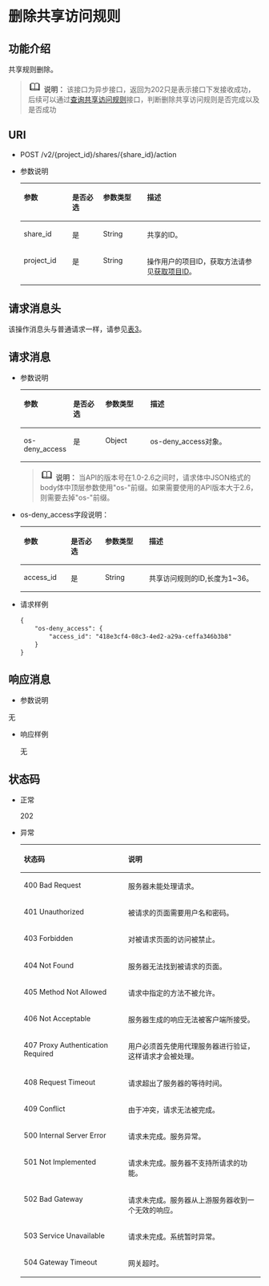 # 删除共享访问规则<a name="sfs_02_0030"></a>

## 功能介绍<a name="s1a5be1c634fa405ba06c19e1af9f3d40"></a>

共享规则删除。

>![](public_sys-resources/icon-note.gif) **说明：** 
>该接口为异步接口，返回为202只是表示接口下发接收成功，后续可以通过[查询共享访问规则](查询共享访问规则.md)接口，判断删除共享访问规则是否完成以及是否成功

## URI<a name="sd0a208cfe579473ebd8103fe98120524"></a>

-   POST  /v2/\{project\_id\}/shares/\{share\_id\}/action
-   参数说明

    <a name="zh-cn_topic_0064390799_table38758958"></a>
    <table><thead align="left"><tr id="zh-cn_topic_0064390799_row40742509"><th class="cellrowborder" valign="top" width="20.16%" id="mcps1.1.5.1.1"><p id="p17124101410431"><a name="p17124101410431"></a><a name="p17124101410431"></a>参数</p>
    </th>
    <th class="cellrowborder" valign="top" width="12.83%" id="mcps1.1.5.1.2"><p id="p1612415146430"><a name="p1612415146430"></a><a name="p1612415146430"></a>是否必选</p>
    </th>
    <th class="cellrowborder" valign="top" width="18.279999999999998%" id="mcps1.1.5.1.3"><p id="p312416148432"><a name="p312416148432"></a><a name="p312416148432"></a>参数类型</p>
    </th>
    <th class="cellrowborder" valign="top" width="48.730000000000004%" id="mcps1.1.5.1.4"><p id="p3124181464318"><a name="p3124181464318"></a><a name="p3124181464318"></a>描述</p>
    </th>
    </tr>
    </thead>
    <tbody><tr id="zh-cn_topic_0064390799_row63404869"><td class="cellrowborder" valign="top" width="20.16%" headers="mcps1.1.5.1.1 "><p id="a9ab33272c5414630949ff32c58bf1590"><a name="a9ab33272c5414630949ff32c58bf1590"></a><a name="a9ab33272c5414630949ff32c58bf1590"></a>share_id</p>
    </td>
    <td class="cellrowborder" valign="top" width="12.83%" headers="mcps1.1.5.1.2 "><p id="ad364fbce5fdc48189bce7a175ee8e94b"><a name="ad364fbce5fdc48189bce7a175ee8e94b"></a><a name="ad364fbce5fdc48189bce7a175ee8e94b"></a>是</p>
    </td>
    <td class="cellrowborder" valign="top" width="18.279999999999998%" headers="mcps1.1.5.1.3 "><p id="a8a6d2a4cc8d244f2b4b374571a243128"><a name="a8a6d2a4cc8d244f2b4b374571a243128"></a><a name="a8a6d2a4cc8d244f2b4b374571a243128"></a>String</p>
    </td>
    <td class="cellrowborder" valign="top" width="48.730000000000004%" headers="mcps1.1.5.1.4 "><p id="a4fb7cc60bee246c9a28baa9a19a42260"><a name="a4fb7cc60bee246c9a28baa9a19a42260"></a><a name="a4fb7cc60bee246c9a28baa9a19a42260"></a><span>共享的ID。</span></p>
    </td>
    </tr>
    <tr id="zh-cn_topic_0064390799_row43163346"><td class="cellrowborder" valign="top" width="20.16%" headers="mcps1.1.5.1.1 "><p id="a59173d5ae3334777871059512bb67a7a"><a name="a59173d5ae3334777871059512bb67a7a"></a><a name="a59173d5ae3334777871059512bb67a7a"></a>project_id</p>
    </td>
    <td class="cellrowborder" valign="top" width="12.83%" headers="mcps1.1.5.1.2 "><p id="zh-cn_topic_0064390799_p856561217407"><a name="zh-cn_topic_0064390799_p856561217407"></a><a name="zh-cn_topic_0064390799_p856561217407"></a>是</p>
    </td>
    <td class="cellrowborder" valign="top" width="18.279999999999998%" headers="mcps1.1.5.1.3 "><p id="a23e80aa107554437b2a2cc9d93ced01a"><a name="a23e80aa107554437b2a2cc9d93ced01a"></a><a name="a23e80aa107554437b2a2cc9d93ced01a"></a>String</p>
    </td>
    <td class="cellrowborder" valign="top" width="48.730000000000004%" headers="mcps1.1.5.1.4 "><p id="a7f2f8b0f2c4a484499c65c3e2a6cb2e6"><a name="a7f2f8b0f2c4a484499c65c3e2a6cb2e6"></a><a name="a7f2f8b0f2c4a484499c65c3e2a6cb2e6"></a>操作用户的项目ID，获取方法请参见<a href="获取项目ID.md">获取项目ID</a>。</p>
    </td>
    </tr>
    </tbody>
    </table>


## 请求消息头<a name="section181221258103816"></a>

该操作消息头与普通请求一样，请参见[表3](构造请求.md#zh-cn_topic_0121682347_table1986821153312)。

## 请求消息<a name="s840db22bfac0425eb0cf3366f68629ef"></a>

-   参数说明

    <a name="zh-cn_topic_0064390799_table42069424"></a>
    <table><thead align="left"><tr id="zh-cn_topic_0064390799_row20618333"><th class="cellrowborder" valign="top" width="19.791979197919794%" id="mcps1.1.5.1.1"><p id="p1783914071518"><a name="p1783914071518"></a><a name="p1783914071518"></a>参数</p>
    </th>
    <th class="cellrowborder" valign="top" width="13.52135213521352%" id="mcps1.1.5.1.2"><p id="p10839134015152"><a name="p10839134015152"></a><a name="p10839134015152"></a>是否必选</p>
    </th>
    <th class="cellrowborder" valign="top" width="18.801880188018806%" id="mcps1.1.5.1.3"><p id="p11839940121513"><a name="p11839940121513"></a><a name="p11839940121513"></a>参数类型</p>
    </th>
    <th class="cellrowborder" valign="top" width="47.88478847884789%" id="mcps1.1.5.1.4"><p id="p883994019154"><a name="p883994019154"></a><a name="p883994019154"></a>描述</p>
    </th>
    </tr>
    </thead>
    <tbody><tr id="zh-cn_topic_0064390799_row35228531"><td class="cellrowborder" valign="top" width="19.791979197919794%" headers="mcps1.1.5.1.1 "><p id="zh-cn_topic_0064390799_p34938791"><a name="zh-cn_topic_0064390799_p34938791"></a><a name="zh-cn_topic_0064390799_p34938791"></a>os-deny_access</p>
    </td>
    <td class="cellrowborder" valign="top" width="13.52135213521352%" headers="mcps1.1.5.1.2 "><p id="abe11d32a4d2143b19ccb091cc19ec0d4"><a name="abe11d32a4d2143b19ccb091cc19ec0d4"></a><a name="abe11d32a4d2143b19ccb091cc19ec0d4"></a>是</p>
    </td>
    <td class="cellrowborder" valign="top" width="18.801880188018806%" headers="mcps1.1.5.1.3 "><p id="ac6f7260e19d24659ae13f28c9bb97c00"><a name="ac6f7260e19d24659ae13f28c9bb97c00"></a><a name="ac6f7260e19d24659ae13f28c9bb97c00"></a>Object</p>
    </td>
    <td class="cellrowborder" valign="top" width="47.88478847884789%" headers="mcps1.1.5.1.4 "><p id="zh-cn_topic_0064390799_p18961705"><a name="zh-cn_topic_0064390799_p18961705"></a><a name="zh-cn_topic_0064390799_p18961705"></a>os-deny_access对象。</p>
    </td>
    </tr>
    </tbody>
    </table>

    >![](public_sys-resources/icon-note.gif) **说明：** 
    >当API的版本号在1.0-2.6之间时，请求体中JSON格式的body体中顶层参数使用"os-"前缀。如果需要使用的API版本大于2.6，则需要去掉"os-"前缀。

-   os-deny\_access字段说明：

    <a name="table555150142610"></a>
    <table><thead align="left"><tr id="row655175018260"><th class="cellrowborder" valign="top" width="19.55%" id="mcps1.1.5.1.1"><p id="p15515017263"><a name="p15515017263"></a><a name="p15515017263"></a>参数</p>
    </th>
    <th class="cellrowborder" valign="top" width="14.26%" id="mcps1.1.5.1.2"><p id="p855125092614"><a name="p855125092614"></a><a name="p855125092614"></a>是否必选</p>
    </th>
    <th class="cellrowborder" valign="top" width="18.32%" id="mcps1.1.5.1.3"><p id="p655850112611"><a name="p655850112611"></a><a name="p655850112611"></a>参数类型</p>
    </th>
    <th class="cellrowborder" valign="top" width="47.870000000000005%" id="mcps1.1.5.1.4"><p id="p75525022619"><a name="p75525022619"></a><a name="p75525022619"></a>描述</p>
    </th>
    </tr>
    </thead>
    <tbody><tr id="row7551050132618"><td class="cellrowborder" valign="top" width="19.55%" headers="mcps1.1.5.1.1 "><p id="p1855165082620"><a name="p1855165082620"></a><a name="p1855165082620"></a>access_id</p>
    </td>
    <td class="cellrowborder" valign="top" width="14.26%" headers="mcps1.1.5.1.2 "><p id="p15551550192613"><a name="p15551550192613"></a><a name="p15551550192613"></a>是</p>
    </td>
    <td class="cellrowborder" valign="top" width="18.32%" headers="mcps1.1.5.1.3 "><p id="p125585032619"><a name="p125585032619"></a><a name="p125585032619"></a>String</p>
    </td>
    <td class="cellrowborder" valign="top" width="47.870000000000005%" headers="mcps1.1.5.1.4 "><p id="p255350192610"><a name="p255350192610"></a><a name="p255350192610"></a><span>共享访问规则的ID,长度为1~36。</span></p>
    </td>
    </tr>
    </tbody>
    </table>


-   请求样例

    ```
    {
        "os-deny_access": {
            "access_id": "418e3cf4-08c3-4ed2-a29a-ceffa346b3b8"
        }
    }
    ```


## 响应消息<a name="s21a46342638f4cacb04ad589d49cf060"></a>

-   参数说明

无

-   响应样例

    无


## 状态码<a name="sa0baa7bed4bd4ba08b6422614b2d2a8c"></a>

-   正常

    202

-   异常

    <a name="zh-cn_topic_0064390799_table60792949"></a>
    <table><thead align="left"><tr id="zh-cn_topic_0064390799_row42658596"><th class="cellrowborder" valign="top" width="43.43%" id="mcps1.1.3.1.1"><p id="zh-cn_topic_0064390799_p32794215"><a name="zh-cn_topic_0064390799_p32794215"></a><a name="zh-cn_topic_0064390799_p32794215"></a>状态码</p>
    </th>
    <th class="cellrowborder" valign="top" width="56.57%" id="mcps1.1.3.1.2"><p id="zh-cn_topic_0064390799_p39085796"><a name="zh-cn_topic_0064390799_p39085796"></a><a name="zh-cn_topic_0064390799_p39085796"></a>说明</p>
    </th>
    </tr>
    </thead>
    <tbody><tr id="zh-cn_topic_0064390799_row11832897"><td class="cellrowborder" valign="top" width="43.43%" headers="mcps1.1.3.1.1 "><p id="zh-cn_topic_0064390799_p18940582"><a name="zh-cn_topic_0064390799_p18940582"></a><a name="zh-cn_topic_0064390799_p18940582"></a>400 Bad Request</p>
    </td>
    <td class="cellrowborder" valign="top" width="56.57%" headers="mcps1.1.3.1.2 "><p id="zh-cn_topic_0064390799_p57792188"><a name="zh-cn_topic_0064390799_p57792188"></a><a name="zh-cn_topic_0064390799_p57792188"></a>服务器未能处理请求。</p>
    </td>
    </tr>
    <tr id="zh-cn_topic_0064390799_row50367649"><td class="cellrowborder" valign="top" width="43.43%" headers="mcps1.1.3.1.1 "><p id="zh-cn_topic_0064390799_p53247746"><a name="zh-cn_topic_0064390799_p53247746"></a><a name="zh-cn_topic_0064390799_p53247746"></a>401 Unauthorized</p>
    </td>
    <td class="cellrowborder" valign="top" width="56.57%" headers="mcps1.1.3.1.2 "><p id="zh-cn_topic_0064390799_p18100201"><a name="zh-cn_topic_0064390799_p18100201"></a><a name="zh-cn_topic_0064390799_p18100201"></a>被请求的页面需要用户名和密码。</p>
    </td>
    </tr>
    <tr id="zh-cn_topic_0064390799_row28684081"><td class="cellrowborder" valign="top" width="43.43%" headers="mcps1.1.3.1.1 "><p id="zh-cn_topic_0064390799_p41709209"><a name="zh-cn_topic_0064390799_p41709209"></a><a name="zh-cn_topic_0064390799_p41709209"></a>403 Forbidden</p>
    </td>
    <td class="cellrowborder" valign="top" width="56.57%" headers="mcps1.1.3.1.2 "><p id="zh-cn_topic_0064390799_p23002745"><a name="zh-cn_topic_0064390799_p23002745"></a><a name="zh-cn_topic_0064390799_p23002745"></a>对被请求页面的访问被禁止。</p>
    </td>
    </tr>
    <tr id="zh-cn_topic_0064390799_row5698118"><td class="cellrowborder" valign="top" width="43.43%" headers="mcps1.1.3.1.1 "><p id="zh-cn_topic_0064390799_p58894414"><a name="zh-cn_topic_0064390799_p58894414"></a><a name="zh-cn_topic_0064390799_p58894414"></a>404 Not Found</p>
    </td>
    <td class="cellrowborder" valign="top" width="56.57%" headers="mcps1.1.3.1.2 "><p id="zh-cn_topic_0064390799_p5718243"><a name="zh-cn_topic_0064390799_p5718243"></a><a name="zh-cn_topic_0064390799_p5718243"></a>服务器无法找到被请求的页面。</p>
    </td>
    </tr>
    <tr id="zh-cn_topic_0064390799_row51464189"><td class="cellrowborder" valign="top" width="43.43%" headers="mcps1.1.3.1.1 "><p id="zh-cn_topic_0064390799_p7849808"><a name="zh-cn_topic_0064390799_p7849808"></a><a name="zh-cn_topic_0064390799_p7849808"></a>405 Method Not Allowed</p>
    </td>
    <td class="cellrowborder" valign="top" width="56.57%" headers="mcps1.1.3.1.2 "><p id="zh-cn_topic_0064390799_p31854691"><a name="zh-cn_topic_0064390799_p31854691"></a><a name="zh-cn_topic_0064390799_p31854691"></a>请求中指定的方法不被允许。</p>
    </td>
    </tr>
    <tr id="zh-cn_topic_0064390799_row18256764"><td class="cellrowborder" valign="top" width="43.43%" headers="mcps1.1.3.1.1 "><p id="zh-cn_topic_0064390799_p2402898"><a name="zh-cn_topic_0064390799_p2402898"></a><a name="zh-cn_topic_0064390799_p2402898"></a>406 Not Acceptable</p>
    </td>
    <td class="cellrowborder" valign="top" width="56.57%" headers="mcps1.1.3.1.2 "><p id="zh-cn_topic_0064390799_p60417086"><a name="zh-cn_topic_0064390799_p60417086"></a><a name="zh-cn_topic_0064390799_p60417086"></a>服务器生成的响应无法被客户端所接受。</p>
    </td>
    </tr>
    <tr id="zh-cn_topic_0064390799_row6882862"><td class="cellrowborder" valign="top" width="43.43%" headers="mcps1.1.3.1.1 "><p id="zh-cn_topic_0064390799_p20640979"><a name="zh-cn_topic_0064390799_p20640979"></a><a name="zh-cn_topic_0064390799_p20640979"></a>407 Proxy Authentication Required</p>
    </td>
    <td class="cellrowborder" valign="top" width="56.57%" headers="mcps1.1.3.1.2 "><p id="zh-cn_topic_0064390799_p61306625"><a name="zh-cn_topic_0064390799_p61306625"></a><a name="zh-cn_topic_0064390799_p61306625"></a>用户必须首先使用代理服务器进行验证，这样请求才会被处理。</p>
    </td>
    </tr>
    <tr id="zh-cn_topic_0064390799_row14888714"><td class="cellrowborder" valign="top" width="43.43%" headers="mcps1.1.3.1.1 "><p id="zh-cn_topic_0064390799_p65135191"><a name="zh-cn_topic_0064390799_p65135191"></a><a name="zh-cn_topic_0064390799_p65135191"></a>408 Request Timeout</p>
    </td>
    <td class="cellrowborder" valign="top" width="56.57%" headers="mcps1.1.3.1.2 "><p id="zh-cn_topic_0064390799_p41459137"><a name="zh-cn_topic_0064390799_p41459137"></a><a name="zh-cn_topic_0064390799_p41459137"></a>请求超出了服务器的等待时间。</p>
    </td>
    </tr>
    <tr id="zh-cn_topic_0064390799_row37587916"><td class="cellrowborder" valign="top" width="43.43%" headers="mcps1.1.3.1.1 "><p id="zh-cn_topic_0064390799_p24722347"><a name="zh-cn_topic_0064390799_p24722347"></a><a name="zh-cn_topic_0064390799_p24722347"></a>409 Conflict</p>
    </td>
    <td class="cellrowborder" valign="top" width="56.57%" headers="mcps1.1.3.1.2 "><p id="zh-cn_topic_0064390799_p56353115"><a name="zh-cn_topic_0064390799_p56353115"></a><a name="zh-cn_topic_0064390799_p56353115"></a>由于冲突，请求无法被完成。</p>
    </td>
    </tr>
    <tr id="zh-cn_topic_0064390799_row37415993"><td class="cellrowborder" valign="top" width="43.43%" headers="mcps1.1.3.1.1 "><p id="zh-cn_topic_0064390799_p10796581"><a name="zh-cn_topic_0064390799_p10796581"></a><a name="zh-cn_topic_0064390799_p10796581"></a>500 Internal Server Error</p>
    </td>
    <td class="cellrowborder" valign="top" width="56.57%" headers="mcps1.1.3.1.2 "><p id="zh-cn_topic_0064390799_p2107829"><a name="zh-cn_topic_0064390799_p2107829"></a><a name="zh-cn_topic_0064390799_p2107829"></a>请求未完成。服务异常。</p>
    </td>
    </tr>
    <tr id="zh-cn_topic_0064390799_row18970462"><td class="cellrowborder" valign="top" width="43.43%" headers="mcps1.1.3.1.1 "><p id="zh-cn_topic_0064390799_p60212448"><a name="zh-cn_topic_0064390799_p60212448"></a><a name="zh-cn_topic_0064390799_p60212448"></a>501 Not Implemented</p>
    </td>
    <td class="cellrowborder" valign="top" width="56.57%" headers="mcps1.1.3.1.2 "><p id="zh-cn_topic_0064390799_p45370106"><a name="zh-cn_topic_0064390799_p45370106"></a><a name="zh-cn_topic_0064390799_p45370106"></a>请求未完成。服务器不支持所请求的功能。</p>
    </td>
    </tr>
    <tr id="zh-cn_topic_0064390799_row5677776"><td class="cellrowborder" valign="top" width="43.43%" headers="mcps1.1.3.1.1 "><p id="zh-cn_topic_0064390799_p57246722"><a name="zh-cn_topic_0064390799_p57246722"></a><a name="zh-cn_topic_0064390799_p57246722"></a>502 Bad Gateway</p>
    </td>
    <td class="cellrowborder" valign="top" width="56.57%" headers="mcps1.1.3.1.2 "><p id="zh-cn_topic_0064390799_p6472929"><a name="zh-cn_topic_0064390799_p6472929"></a><a name="zh-cn_topic_0064390799_p6472929"></a>请求未完成。服务器从上游服务器收到一个无效的响应。</p>
    </td>
    </tr>
    <tr id="zh-cn_topic_0064390799_row58256364"><td class="cellrowborder" valign="top" width="43.43%" headers="mcps1.1.3.1.1 "><p id="zh-cn_topic_0064390799_p21145081"><a name="zh-cn_topic_0064390799_p21145081"></a><a name="zh-cn_topic_0064390799_p21145081"></a>503 Service Unavailable</p>
    </td>
    <td class="cellrowborder" valign="top" width="56.57%" headers="mcps1.1.3.1.2 "><p id="zh-cn_topic_0064390799_p35029990"><a name="zh-cn_topic_0064390799_p35029990"></a><a name="zh-cn_topic_0064390799_p35029990"></a>请求未完成。系统暂时异常。</p>
    </td>
    </tr>
    <tr id="zh-cn_topic_0064390799_row46834456"><td class="cellrowborder" valign="top" width="43.43%" headers="mcps1.1.3.1.1 "><p id="zh-cn_topic_0064390799_p35494585"><a name="zh-cn_topic_0064390799_p35494585"></a><a name="zh-cn_topic_0064390799_p35494585"></a>504 Gateway Timeout</p>
    </td>
    <td class="cellrowborder" valign="top" width="56.57%" headers="mcps1.1.3.1.2 "><p id="zh-cn_topic_0064390799_p56489102"><a name="zh-cn_topic_0064390799_p56489102"></a><a name="zh-cn_topic_0064390799_p56489102"></a>网关超时。</p>
    </td>
    </tr>
    </tbody>
    </table>


